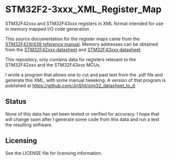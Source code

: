 # STM32F2-3xxx_XML_Register_Map
STM32F42xxx and STM32F43xxx registers in XML format intended for use in memory mapped I/O code generation

This source documentation for the register maps came from the [STM32F429/439 reference manual](http://www.st.com/web/en/resource/technical/document/reference_manual/DM00031020.pdf).  Memory addresses can be obtained from the [STM32F42xxx datasheet](http://www.st.com/web/en/resource/technical/document/datasheet/DM00071990.pdf) and [STM32F43xxx datasheet](http://www.st.com/web/en/resource/technical/document/datasheet/DM00077036.pdf).

This repository, only contains data for registers relevant to the STM32F42xxx and the STM32F43xxx MCUs.

I wrote a program that allows one to cut and past text from the .pdf file and generate this XML, with some manual tweeking.  A version of that program is published at https://github.com/JinShil/stm32_datasheet_to_d.

Status
------
None of this data has yet been tested or verified for accuracy.  I hope that will change soon after I generate some code from this data and run a test the resulting software.

Licensing
---------
See the LICENSE file for licensing information.
